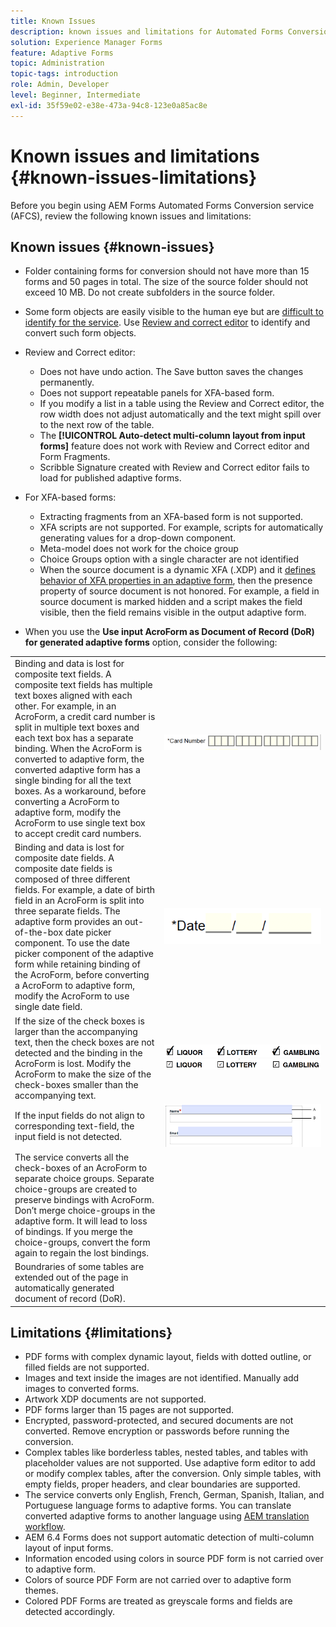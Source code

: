 ```yaml
---
title: Known Issues
description: known issues and limitations for Automated Forms Conversion Service (AFCS)
solution: Experience Manager Forms
feature: Adaptive Forms
topic: Administration
topic-tags: introduction
role: Admin, Developer
level: Beginner, Intermediate
exl-id: 35f59e02-e38e-473a-94c8-123e0a85ac8e
---
```

# Known issues and limitations {#known-issues-limitations}

Before you begin using AEM Forms Automated Forms Conversion service (AFCS), review the following known issues and limitations:

## Known issues {#known-issues}

* Folder containing forms for conversion should not have more than 15 forms and 50 pages in total. The size of the source folder should not exceed 10 MB. Do not create subfolders in the source folder. 
* Some form objects are easily visible to the human eye but are [difficult to identify for the service](styles-and-pattern-considerations-and-best-practices.md). Use [Review and correct editor](review-correct-ui-edited.md) to identify and convert such form objects.
* Review and Correct editor:

    * Does not have undo action. The Save button saves the changes permanently.
    * Does not support repeatable panels for XFA-based form.
    * If you modify a list in a table using the Review and Correct editor, the row width does not adjust automatically and the text might spill over to the next row of the table.
    * The **[!UICONTROL Auto-detect multi-column layout from input forms]** feature does not work with Review and Correct editor and Form Fragments.
    * Scribble Signature created with Review and Correct editor fails to load for published adaptive forms.


* For XFA-based forms:
  * Extracting fragments from an XFA-based form is not supported.
  * XFA scripts are not supported. For example, scripts for automatically generating values for a drop-down component.
  * Meta-model does not work for the choice group
  * Choice Groups option with a single character are not identified 
  * When the source document is a dynamic XFA (.XDP) and it [defines behavior of XFA properties in an adaptive form](https://helpx.adobe.com/experience-manager/6-5/forms/using/xfa-api-supported-in-adaptive-form.html#supportedxfaelementsandtheirmappinginadaptiveformsbr), then the presence property of source document is not honored. For example, a field in source document is marked hidden and a script makes the field visible, then the field remains visible in the output adaptive form.

* When you use the **Use input AcroForm as Document of Record (DoR) for generated adaptive forms** option, consider the following:

<table>
    <tr>
        <td>Binding and data is lost for composite text fields. A composite text fields has multiple text boxes aligned with each other. For example, in an AcroForm, a credit card number is split in multiple text boxes and each text box has a separate binding. When the AcroForm is converted to adaptive form, the converted adaptive form has a single binding for all the text boxes. As a workaround, before converting a AcroForm to adaptive form, modify the AcroForm to use single text box to accept credit card numbers.</td>
        <td><img  src="assets/creditCard_Composite.png"/> &nbsp;&nbsp;&nbsp;&nbsp;&nbsp;&nbsp;&nbsp;&nbsp;&nbsp;&nbsp;&nbsp;&nbsp;&nbsp;&nbsp;&nbsp;&nbsp;&nbsp;&nbsp;&nbsp;&nbsp;&nbsp;&nbsp;&nbsp;&nbsp;&nbsp;&nbsp;&nbsp;&nbsp;&nbsp;&nbsp;&nbsp;&nbsp;&nbsp;&nbsp;&nbsp;&nbsp;&nbsp;&nbsp;&nbsp;&nbsp;&nbsp;&nbsp;&nbsp;&nbsp;&nbsp;&nbsp;&nbsp;&nbsp;&nbsp;&nbsp;&nbsp;&nbsp;&nbsp;&nbsp;&nbsp;&nbsp;&nbsp;&nbsp;&nbsp;</td>
    </tr>
    <tr>
        <td>Binding and data is lost for composite date fields. A composite date fields is composed of three different fields. For example, a date of birth field in an AcroForm is split into three separate fields. The adaptive form provides an out-of-the-box date picker component. To use the date picker component of the adaptive form while retaining binding of the AcroForm, before converting a AcroForm to adaptive form, modify the AcroForm to use single date field.</td>
        <td><img  src="assets/CompositeDateField.png"/></td>
    </tr>
    <tr>
        <td>If the size of the check boxes is larger than the accompanying text, then the check boxes are not detected and the binding in the AcroForm is lost. Modify the AcroForm to make the size of the check-boxes smaller than the accompanying text.</td>
        <td><img  src="assets/large-text-box.png"/><br/><img  src="assets/small-text-box.png"/></td>
    </tr>
    <tr>
        <td>If the input fields do not align to corresponding text-field, the input field is not detected.  </td>
        <td><img  src="assets/non-alingned-fields.png"/></td>
    </tr>
    <tr >
        <td>The service converts all the check-boxes of an AcroForm to separate choice groups. Separate choice-groups are created to preserve bindings with AcroForm. Don’t merge choice-groups in the adaptive form. It will lead to loss of bindings. If you merge the choice-groups, convert the form again to regain the lost bindings. </td>
        <td></td>
    </tr>
    <tr >
        <td>Boundraries of some tables are extended out of the page in automatically generated document of record (DoR). </td>
        <td></td>
    </tr>
</table>

## Limitations {#limitations}

* PDF forms with complex dynamic layout, fields with dotted outline, or filled fields are not supported.
* Images and text inside the images are not identified. Manually add images to converted forms.
* Artwork XDP documents are not supported.
* PDF forms larger than 15 pages are not supported.
* Encrypted, password-protected, and secured documents are not converted. Remove encryption or passwords before running the conversion.
* Complex tables like borderless tables, nested tables, and tables with placeholder values are not supported. Use adaptive form editor to add or modify complex tables, after the conversion. Only simple tables, with empty fields, proper headers, and clear boundaries are supported.  
* The service converts only English, French, German, Spanish, Italian, and Portuguese language forms to adaptive forms. You can translate converted adaptive forms to another language using [AEM translation workflow](https://helpx.adobe.com/experience-manager/6-5/forms/using/using-aem-translation-workflow-to-localize-adaptive-forms.html).
* AEM 6.4 Forms does not support automatic detection of multi-column layout of input forms.
* Information encoded using colors in source PDF form is not carried over to adaptive form.
* Colors of source PDF Form are not carried over to adaptive form themes.
* Colored PDF Forms are treated as greyscale forms and fields are detected accordingly.
